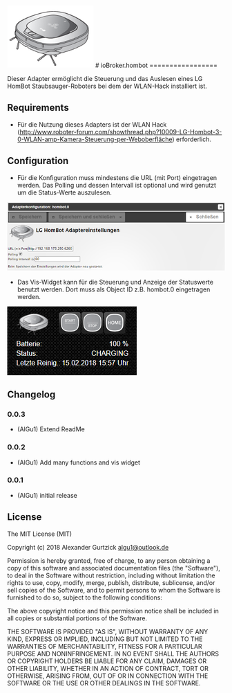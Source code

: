 <img src="admin/hombot.png" width="200" />
# ioBroker.hombot
=================

Dieser Adapter ermöglicht die Steuerung und das Auslesen eines LG HomBot Staubsauger-Roboters bei dem der WLAN-Hack installiert ist.

## Requirements
* Für die Nutzung dieses Adapters ist der WLAN Hack (http://www.roboter-forum.com/showthread.php?10009-LG-Hombot-3-0-WLAN-amp-Kamera-Steuerung-per-Weboberfläche) erforderlich.

## Configuration
* Für die Konfiguration muss mindestens die URL (mit Port) eingetragen werden. Das Polling und dessen Intervall ist optional und wird genutzt um die Status-Werte auszulesen.

![Screenshot](img/settings.png)
* Das Vis-Widget kann für die Steuerung und Anzeige der Statuswerte benutzt werden. Dort muss als Object ID z.B. hombot.0 eingetragen werden.

![Screenshot](img/widget.png)

## Changelog

### 0.0.3
* (AlGu1) Extend ReadMe

### 0.0.2
* (AlGu1) Add many functions and vis widget

### 0.0.1
* (AlGu1) initial release

## License
The MIT License (MIT)

Copyright (c) 2018 Alexander Gurtzick <algu1@outlook.de>

Permission is hereby granted, free of charge, to any person obtaining a copy
of this software and associated documentation files (the "Software"), to deal
in the Software without restriction, including without limitation the rights
to use, copy, modify, merge, publish, distribute, sublicense, and/or sell
copies of the Software, and to permit persons to whom the Software is
furnished to do so, subject to the following conditions:

The above copyright notice and this permission notice shall be included in
all copies or substantial portions of the Software.

THE SOFTWARE IS PROVIDED "AS IS", WITHOUT WARRANTY OF ANY KIND, EXPRESS OR
IMPLIED, INCLUDING BUT NOT LIMITED TO THE WARRANTIES OF MERCHANTABILITY,
FITNESS FOR A PARTICULAR PURPOSE AND NONINFRINGEMENT. IN NO EVENT SHALL THE
AUTHORS OR COPYRIGHT HOLDERS BE LIABLE FOR ANY CLAIM, DAMAGES OR OTHER
LIABILITY, WHETHER IN AN ACTION OF CONTRACT, TORT OR OTHERWISE, ARISING FROM,
OUT OF OR IN CONNECTION WITH THE SOFTWARE OR THE USE OR OTHER DEALINGS IN
THE SOFTWARE.
